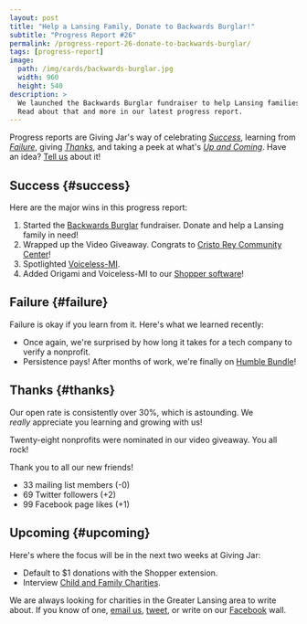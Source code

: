 ```yaml
---
layout: post
title: "Help a Lansing Family, Donate to Backwards Burglar!"
subtitle: "Progress Report #26"
permalink: /progress-report-26-donate-to-backwards-burglar/
tags: [progress-report]
image:
  path: /img/cards/backwards-burglar.jpg
  width: 960
  height: 540
description: >
  We launched the Backwards Burglar fundraiser to help Lansing families in need!
  Read about that and more in our latest progress report.
---
```


Progress reports are Giving Jar's way of celebrating *[Success][1]*, learning from *[Failure][2]*, giving *[Thanks][3]*, and taking a peek at what's *[Up and Coming][4]*. Have an idea? [Tell us][5] about it!

## Success {#success}

Here are the major wins in this progress report:

1. Started the [Backwards Burglar][11] fundraiser. Donate and help a Lansing family in need!
2. Wrapped up the Video Giveaway. Congrats to [Cristo Rey Community Center][12]!
3. Spotlighted [Voiceless-MI][9].
4. Added Origami and Voiceless-MI to our [Shopper software][8]!

## Failure {#failure}

Failure is okay if you learn from it. Here's what we learned recently:

* Once again, we're surprised by how long it takes for a tech company to verify a nonprofit.
* Persistence pays! After months of work, we're finally on [Humble Bundle][13]!

## Thanks {#thanks}

Our open rate is consistently over 30%, which is astounding. We _really_ appreciate you learning and growing with us!

Twenty-eight nonprofits were nominated in our video giveaway. You all rock!

Thank you to all our new friends!

* 33 mailing list members (-0)
* 69 Twitter followers (+2)
* 99 Facebook page likes (+1)

## Upcoming {#upcoming}

Here's where the focus will be in the next two weeks at Giving Jar:

* Default to $1 donations with the Shopper extension.
* Interview [Child and Family Charities][10].

We are always looking for charities in the Greater Lansing area to write about. If you know of one, [email us][5], [tweet][6], or write on our [Facebook][7] wall.



[1]: #success "Success Section"
[2]: #failure "Failure Section"
[3]: #thanks "Thanks Section"
[4]: #upcoming "Upcoming Section"
[5]: mailto:hello@givingjar.org "Email Giving Jar"
[6]: https://twitter.com/givingjar "Giving Jar on Twitter"
[7]: https://www.facebook.com/givingjarorg "Giving Jar on Facebook"
[8]: http://bit.ly/GivingJarShopper "Giving Jar Shopper for Chrome"
[9]: /charity-spotlight-voiceless-mi/ "Voiceless-MI Spotlight"
[10]: http://www.childandfamily.org/ "Child and Family Charities Homepage"
[11]: https://www.facebook.com/donate/10211106785646477/ "Backwards Burglar Fundraiser on Facebook"
[12]: http://www.cristoreycommunity.org/ "Cristo Rey Community Center Homepage"
[13]: https://www.humblebundle.com/store/select-charity/charity/196655 "Choose Giving Jar when you shop on Humble Bundle"
